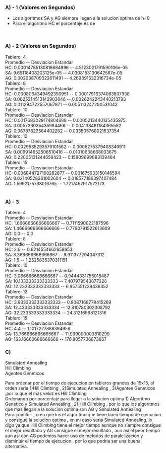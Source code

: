 <h3> A) - 1 (Valores en Segundos)</h3>

- Los algoritmos SA y AG siempre llegan a la solucion optima de h=0
- Para el algoritmo HC el porcentaje es de 
<br>
<h3> A) - 2 (Valores en Segundos)</h3>

Tablero: 4<br>
Promedio               --   Desviacion Estandar<br>
HC: 0.00014785130818684896  --  4.5123021791590106e-05<br>
SA: 9.65118408203125e-05  --  4.0308153130642567e-05<br>
AG: 0.002038709322611491  --  4.269391532316734e-05<br>
Tablero: 8<br>
Promedio               --   Desviacion Estandar<br>
HC: 0.0008064349492390951  --  0.00017916374063807938<br>
SA: 0.0025214513142903646  --  0.0026242243440213783<br>
AG: 0.011294722557067871  --  0.005113247200531042<br>
Tablero: 10<br>
Promedio              --  Desviacion Estandar<br>
HC: 0.0017683029174804688  --  0.0005213440135435975<br>
SA: 0.005726035435994466  --  0.004133481184365582<br>
AG: 0.06787623564402262  --  0.033505768021537354<br>
Tablero: 12<br>
Promedio              --  Desviacion Estandar<br>
HC: 0.0029535293579101562  --  0.0006275379408340911<br>
SA: 0.009914652506510416  --  0.01010638668033675<br>
AG: 0.22005131244659423  --  0.15909699083139464<br>
Tablero: 15<br>
Promedio             --  Desviacion Estandar<br>
HC: 0.006844727198282877  --  0.001675933150146594<br>
SA: 0.02140528361002604  --  0.018577186397407484<br>
AG: 1.5992175738016765  --  1.7217467917572173<br>
<br>
<h3> A) - 3</h3>

Tablero: 4<br>
Promedio               --   Desviacion Estandar<br>
HC: 1.6666666666666667  --  0.7111590022187596<br>
SA: 1.4666666666666666  --  0.7760791522613609<br>
AG: 0.0  --  0.0<br>
Tablero: 8<br>
Promedio               --   Desviacion Estandar<br>
HC: 2.6  --  0.6214554662658653<br>
SA: 8.366666666666667  --  8.911377204347312<br>
AG: 1.5  --  1.2525835370311151<br>
Tablero: 10<br>
Promedio              --  Desviacion Estandar<br>
HC: 3.066666666666667  --  0.9444331755018487<br>
SA: 10.133333333333333  --  7.407979543677226<br>
AG: 12.233333333333333  --  6.657551239438352<br>
Tablero: 12<br>
Promedio              --  Desviacion Estandar<br>
HC: 3.6333333333333333  --  0.8087168778415269<br>
SA: 12.433333333333334  --  12.810780302308792<br>
AG: 32.233333333333334  --  24.31216998121316<br>
Tablero: 15<br>
Promedio             --  Desviacion Estandar<br>
HC: 4.4  --  1.1017227888394956<br>
SA: 13.766666666666667  --  11.999090003810299<br>
AG: 163.16666666666666  --  176.8057736873867<br>

<h3> C) </h3>

Simulated Annealing
<br>
Hill Climbing 
<br>
Agentes Geneticos

  Para ordenar por el tiempo de ejecucion en tableros grandes de 15x15, el orden seria 1)Hill Climbing , 2)Simulated Annealing , 3)Agentes Geneticos ,por lo
que el mas veloz es Hill Climbing
<br>
  Ordenando por porcentaje para llegar a la solucion optima 1) Algoritmo Genetico y Simulated Annealing , 2) Hill Climbing , por lo que 
los algoritmos que mas llegan a la solucion optima son AG y Simulated Annealing
<br>
Para concluir , creo que los el algoritmo que tiene buen tiempo de ejecucion y consigue la solucion optima , en mi caso seria Simulated Annealing, lo digo ya que
Hill Climbing tiene el mejor tiempo aunque no siempre consigue el mejor resultado y AG consigue el mejor resultado , aun asi el peor tiempo aun asi con AG podemos hacer uso de metodos de paralelizacion y disminuir el tiempo de ejecucion , por lo que podria ser una buena alternativa.

<br>
